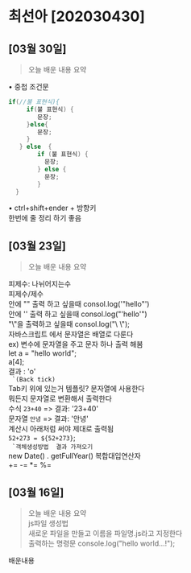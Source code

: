 # 최선아 [202030430]

## [03월 30일]
> 오늘 배운 내용 요약 <br />

• 중첩 조건문<br />
```java
if(//불 표현식){
     if(불 표현식) {
        문장;
     }else{
        문장;
     }
   } else  {
        if (불 표현식) {
          문장;
        } else {
          문장;
        }
  }
  ```
• ctrl+shift+ender + 방향키<br />
한번에 줄 정리 하기 좋음<br />

## [03월 23일]
> 오늘 배운 내용 요약 <br />

피제수: 나뉘어지는수<br> 
피제수/제수<br>
안에 "" 출력 하고 싶을때
consol.log('"hello"')<br>
 안에 '' 출력 하고 싶을때
 consol.log("'hello'")<br>
 "\\"을 출력하고 싶을때
 consol.log("\\ \\");<br>
 자바스크립트 에서 문자열은 배열로 다룬다<br>
 ex) 변수에 문자열을 주고 문자 하나 출력 해봄<br>
 let a = "hello world";<br>
 a[4];<br>
 결과 : 'o'<br>
 ``` `(Back tick)``` <br>
 Tab키 위에 있는거 템플릿? 문자열에 사용한다 <br>
 뭐든지 문자열로 변환해서 출력한다<br>
 수식 `23+40`  => 결과: '23+40'<br>
 문자열 `안녕` => 결과: '안녕'<br>
 계산시 아래처럼 써야 제대로 출력됨<br>
 `52+273 = ${52+273}`;<br>
 ``` `객체생성방법  결과 가져오기```<br>
 new Date() . getFullYear()
 복합대입연산자<br>
 += -= *= %=

## [03월 16일]
> 오늘 배운 내용 요약 <br />
> js파일 생성법<br> 
새로운 파일을 만들고 이름을 파일명.js라고 지정한다<br>
>출력하는 명령문 console.log("hello world...!");<br>
> 

배운내용

<taable>
</taable>

